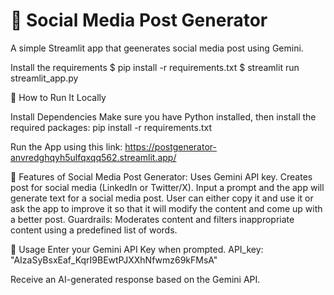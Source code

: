 # 💬 Social Media Post Generator

A simple Streamlit app that geenerates social media post using Gemini. 


Install the requirements
$ pip install -r requirements.txt
$ streamlit run streamlit_app.py


🚀 How to Run It Locally

Install Dependencies Make sure you have Python installed, then install the required packages: pip install -r requirements.txt

Run the App using this link: https://postgenerator-anvredghqyh5ulfqxqq562.streamlit.app/

🏥 Features of Social Media Post Generator: Uses Gemini API key. Creates post for social media (LinkedIn or Twitter/X). 
Input a prompt and the app will generate text for a social media post. 
User can either copy it and use it or ask the app to improve it so that it will modify the content and come up with a better post. 
Guardrails: Moderates content and filters inappropriate content using a predefined list of words. 

🔑 Usage Enter your Gemini API Key when prompted. API_key: "AIzaSyBsxEaf_KqrI9BEwtPJXXhNfwmz69kFMsA"

Receive an AI-generated response based on the Gemini API.
